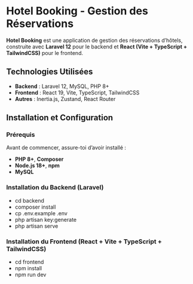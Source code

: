 # Hotel Booking - Gestion des Réservations

**Hotel Booking** est une application de gestion des réservations d’hôtels, construite avec **Laravel 12** pour le backend et **React (Vite + TypeScript + TailwindCSS)** pour le frontend.

## Technologies Utilisées

- **Backend** : Laravel 12, MySQL, PHP 8+
- **Frontend** : React 19, Vite, TypeScript, TailwindCSS
- **Autres** : Inertia.js, Zustand, React Router

## Installation et Configuration

### Prérequis

Avant de commencer, assure-toi d’avoir installé :

- **PHP 8+**, **Composer**
- **Node.js 18+**, **npm**
- **MySQL**
  
### Installation du Backend (Laravel)


- cd backend
- composer install
- cp .env.example .env
- php artisan key:generate
- php artisan serve

### Installation du Frontend (React + Vite + TypeScript + TailwindCSS)

- cd frontend
- npm install
- npm run dev
